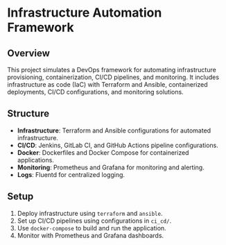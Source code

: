 
# Infrastructure Automation Framework

## Overview
This project simulates a DevOps framework for automating infrastructure provisioning, containerization, CI/CD pipelines, and monitoring. It includes infrastructure as code (IaC) with Terraform and Ansible, containerized deployments, CI/CD configurations, and monitoring solutions.

## Structure
- **Infrastructure**: Terraform and Ansible configurations for automated infrastructure.
- **CI/CD**: Jenkins, GitLab CI, and GitHub Actions pipeline configurations.
- **Docker**: Dockerfiles and Docker Compose for containerized applications.
- **Monitoring**: Prometheus and Grafana for monitoring and alerting.
- **Logs**: Fluentd for centralized logging.

## Setup
1. Deploy infrastructure using `terraform` and `ansible`.
2. Set up CI/CD pipelines using configurations in `ci_cd/`.
3. Use `docker-compose` to build and run the application.
4. Monitor with Prometheus and Grafana dashboards.
